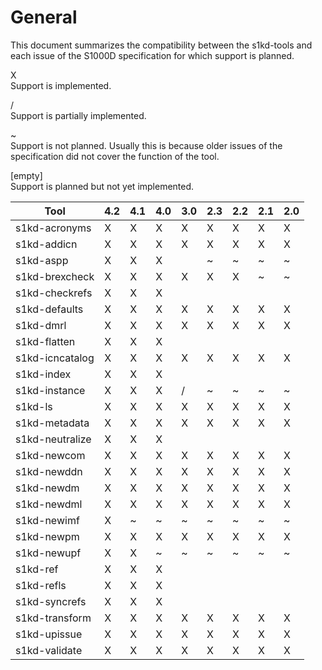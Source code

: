 General
=======

This document summarizes the compatibility between the s1kd-tools and each issue of the S1000D specification for which support is planned.

X  
Support is implemented.

/  
Support is partially implemented.

~  
Support is not planned. Usually this is because older issues of the specification did not cover the function of the tool.

\[empty\]  
Support is planned but not yet implemented.

| Tool            | 4.2 | 4.1 | 4.0 | 3.0 | 2.3 | 2.2 | 2.1 | 2.0 |
|-----------------|-----|-----|-----|-----|-----|-----|-----|-----|
| s1kd-acronyms   | X   | X   | X   | X   | X   | X   | X   | X   |
| s1kd-addicn     | X   | X   | X   | X   | X   | X   | X   | X   |
| s1kd-aspp       | X   | X   | X   |     | ~   | ~   | ~   | ~   |
| s1kd-brexcheck  | X   | X   | X   | X   | X   | X   | ~   | ~   |
| s1kd-checkrefs  | X   | X   | X   |     |     |     |     |     |
| s1kd-defaults   | X   | X   | X   | X   | X   | X   | X   | X   |
| s1kd-dmrl       | X   | X   | X   | X   | X   | X   | X   | X   |
| s1kd-flatten    | X   | X   | X   |     |     |     |     |     |
| s1kd-icncatalog | X   | X   | X   | X   | X   | X   | X   | X   |
| s1kd-index      | X   | X   | X   |     |     |     |     |     |
| s1kd-instance   | X   | X   | X   | /   | ~   | ~   | ~   | ~   |
| s1kd-ls         | X   | X   | X   | X   | X   | X   | X   | X   |
| s1kd-metadata   | X   | X   | X   | X   | X   | X   | X   | X   |
| s1kd-neutralize | X   | X   | X   |     |     |     |     |     |
| s1kd-newcom     | X   | X   | X   | X   | X   | X   | X   | X   |
| s1kd-newddn     | X   | X   | X   | X   | X   | X   | X   | X   |
| s1kd-newdm      | X   | X   | X   | X   | X   | X   | X   | X   |
| s1kd-newdml     | X   | X   | X   | X   | X   | X   | X   | X   |
| s1kd-newimf     | X   | ~   | ~   | ~   | ~   | ~   | ~   | ~   |
| s1kd-newpm      | X   | X   | X   | X   | X   | X   | X   | X   |
| s1kd-newupf     | X   | X   | ~   | ~   | ~   | ~   | ~   | ~   |
| s1kd-ref        | X   | X   | X   |     |     |     |     |     |
| s1kd-refls      | X   | X   | X   |     |     |     |     |     |
| s1kd-syncrefs   | X   | X   | X   |     |     |     |     |     |
| s1kd-transform  | X   | X   | X   | X   | X   | X   | X   | X   |
| s1kd-upissue    | X   | X   | X   | X   | X   | X   | X   | X   |
| s1kd-validate   | X   | X   | X   | X   | X   | X   | X   | X   |
